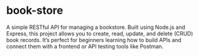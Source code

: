 # book-store
A simple RESTful API for managing a bookstore. Built using Node.js and Express, this project allows you to create, read, update, and delete (CRUD) book records. It’s perfect for beginners learning how to build APIs and connect them with a frontend or API testing tools like Postman.

